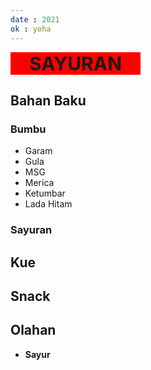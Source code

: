 ```yaml
---
date : 2021
ok : yoha
---
```


<span style="background-color:red; font-size:30px; font-weight:bold; padding:0 30px 0 30px">SAYURAN</span>



## Bahan Baku
### Bumbu
- Garam
- Gula
- MSG
- Merica
- Ketumbar
- Lada Hitam


### Sayuran






## Kue

## Snack 
## Olahan
- **Sayur**
